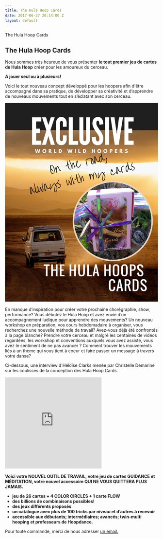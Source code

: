 ```yaml
---
title: The Hula Hoop Cards
date: 2017-06-27 20:14:00 Z
layout: default
---
```


<section id="home" class="module-hero module-parallax module-fade module-full-height bg-dark-50" data-background="{{ site.baseurl }}{% link /assets/images/87.jpg %}">

  <div class="hs-caption container">
    <div class="caption-content">
      <div class="hs-title-size-3 font-alt m-b-20">
      The Hula Hoop Cards
      </div>
    </div>
  </div>

</section >

<div class="wrapper">
<div class="container-fluid">

<div class="row relative">

<div class="col-sm-12 col-md-12">

<section id="bless" markdown="1">



# The Hula Hoop Cards


Nous sommes très heureux de vous présenter **le tout premier jeu de cartes de Hula Hoop** créer pour les amoureux du cerceau.

**A jouer seul ou à plusieurs!**

Voici le tout nouveau concept développé pour les hoopers afin d'être accompagné dans sa pratique, de développer sa créativité et d’apprendre de nouveaux mouvements tout en s’éclatant avec son cerceau.

![yo](/assets/images/33.jpg)

En manque d’inspiration pour créer votre prochaine chorégraphie, show, performance?
Vous débutez le Hula Hoop et avez envie d’un accompagnement ludique pour apprendre des mouvements?
Un nouveau workshop en préparation, vos cours hebdomadaire à organiser, vous recherchez une nouvelle méthode de travail?
Avez-vous déjà été confrontés à la page blanche? Prendre votre cerceau et malgré les centaines de vidéos regardées, les workshop et conventions auxquels vous avez assisté, vous avez le sentiment de ne pas avancer ?
Comment trouver les mouvements liés à un thème qui vous tient à coeur et faire passer un message à travers votre danse?


Ci-dessous, une interview d'Héloïse Clarks menée par Christelle Demarine sur les coulisses de la conception des Hula Hoop Cards.
<iframe margin-left="250px" width="63%" height="300" scrolling="no" frameborder="no" src="https://w.soundcloud.com/player/?url=https%3A//api.soundcloud.com/tracks/342489882&amp;color=ebc4c1&amp;auto_play=false&amp;hide_related=false&amp;show_comments=true&amp;show_user=true&amp;show_reposts=false&amp;visual=true"></iframe>

**Voici votre NOUVEL OUTIL DE TRAVAIL, votre jeu de cartes GUIDANCE et MÉDITATION, votre nouvel accessoire QUI NE VOUS QUITTERA PLUS JAMAIS.**
* **jeu de 26 cartes + 4 COLOR CIRCLES + 1 carte FLOW**
* **des billions de combinaisons possibles!**
* **des jeux différents proposés**
* **un catalogue avec plus de 100 tricks par niveau et d’autres à recevoir**
* **accessible aux débutants; intermédiaires; avancés; twin-multi hooping
et professeurs de Hoopdance.**



Pour toute commande, merci de nous adresser [un email.](mailto:contactcircleblossom@gmail.com)





</section>

</div>
</div>
</div>
</div>
